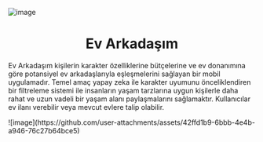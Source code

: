 ![image](https://github.com/user-attachments/assets/afc594fd-adc4-4cf9-97e7-697ea5777b0f)<h1 align="center" id="title">Ev Arkadaşım</h1>

<p id="description">Ev Arkadaşım kişilerin karakter özelliklerine bütçelerine ve ev donanımına göre potansiyel ev arkadaşlarıyla eşleşmelerini sağlayan bir mobil uygulamadır. Temel amaç yapay zeka ile karakter uyumunu önceliklendiren bir filtreleme sistemi ile insanların yaşam tarzlarına uygun kişilerle daha rahat ve uzun vadeli bir yaşam alanı paylaşmalarını sağlamaktır. Kullanıcılar ev ilanı verebilir veya mevcut evlere talip olabilir.</p>
![image](https://github.com/user-attachments/assets/42ffd1b9-6bbb-4e4b-a946-76c27b64bce5)

